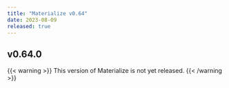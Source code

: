 ```yaml
---
title: "Materialize v0.64"
date: 2023-08-09
released: true
---
```


## v0.64.0

{{< warning >}}
This version of Materialize is not yet released.
{{< /warning >}}
